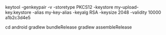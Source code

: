 keytool -genkeypair -v -storetype PKCS12 -keystore my-upload-key.keystore -alias my-key-alias -keyalg RSA -keysize 2048 -validity 10000
a1b2c3d4e5

cd android
gradlew bundleRelease
gradlew assembleRelease